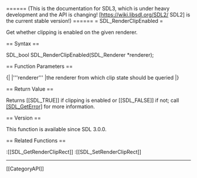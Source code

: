 ====== (This is the documentation for SDL3, which is under heavy development and the API is changing! [https://wiki.libsdl.org/SDL2/ SDL2] is the current stable version!) ======
= SDL_RenderClipEnabled =

Get whether clipping is enabled on the given renderer.

== Syntax ==

<syntaxhighlight lang='c'>
SDL_bool SDL_RenderClipEnabled(SDL_Renderer *renderer);
</syntaxhighlight>

== Function Parameters ==

{|
|'''renderer'''
|the renderer from which clip state should be queried
|}

== Return Value ==

Returns [[SDL_TRUE]] if clipping is enabled or [[SDL_FALSE]] if not; call
[[SDL_GetError]]() for more information.

== Version ==

This function is available since SDL 3.0.0.

== Related Functions ==

:[[SDL_GetRenderClipRect]]
:[[SDL_SetRenderClipRect]]

----
[[CategoryAPI]]


